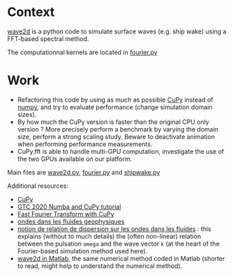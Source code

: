 # Context

[wave2d](https://github.com/pvthinker/wave2d) is a python code to simulate surface waves (e.g. ship wake) using a FFT-based spectral method.

The computationnal kernels are located in [fourier.py](https://github.com/pvthinker/wave2d/blob/master/fourier.py)

# Work

- Refactoring this code by using as much as possible [CuPy](https://github.com/cupy/cupy) instead of [numpy](https://numpy.org/), and try to evaluate performance (change simulation domain sizes).
- By how much the CuPy version is faster than the original CPU only version ? More precisely perform a benchmark by varying the domain size, perform a strong scaling study. Beware to deactivate animation when performing performance measurements.
- CuPy.fft is able to handle multi-GPU computation, investigate the use of the two GPUs available on our platform.

Main files are [wave2d.py](https://github.com/pvthinker/wave2d/blob/master/wave2d.py), [fourier.py](https://github.com/pvthinker/wave2d/blob/master/fourier.py) and [shipwake.py](https://github.com/pvthinker/wave2d/blob/master/shipwake.py)

Additional resources:
- [CuPy](https://github.com/cupy/cupy)
- [GTC 2020 Numba and CuPy tutorial](https://github.com/ContinuumIO/gtc2020-numba)
- [Fast Fourier Transform with CuPy](https://docs.cupy.dev/en/stable/user_guide/fft.html)
- [ondes dans les fluides geophysiques](http://stockage.univ-brest.fr/~roullet/documents/cours_ondes_2012.pdf)
- [notion de relation de dispersion sur les ondes dans les fluides](https://en.wikipedia.org/wiki/Dispersion_(water_waves)) : this explains (without to much details) the (often non-linear) relation between the pulsation `omega` and the wave vector `k` (at the heart of the Fourier-based simulation method used here).
- [wave2d in Matlab](http://stockage.univ-brest.fr/~roullet/documents/wave2D.m), the same numerical method coded in Matlab (shorter to read, might help to understand the numerical method).
